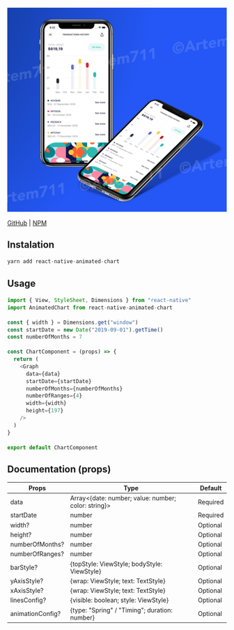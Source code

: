 ![Alt text](Assets/image.png?raw=true)

[GitHub](https://github.com/Artem711/react-native-animated-chart) |
[NPM](https://www.npmjs.com/package/react-native-animated-chart)

## Instalation

```javascript
yarn add react-native-animated-chart
```

## Usage

```javascript
import { View, StyleSheet, Dimensions } from "react-native"
import AnimatedChart from react-native-animated-chart

const { width } = Dimensions.get("window")
const startDate = new Date("2019-09-01").getTime()
const numberOfMonths = 7

const ChartComponent = (props) => {
  return (
    <Graph
      data={data}
      startDate={startDate}
      numberOfMonths={numberOfMonths}
      numberOfRanges={4}
      width={width}
      height={197}
    />
  )
}

export default ChartComponent
```

## Documentation (props)

| Props            | Type                                                | Default  |
| ---------------- | --------------------------------------------------- | -------- |
| data             | Array<{date: number; value: number; color: string}> | Required |
| startDate        | number                                              | Required |
| width?           | number                                              | Optional |
| height?          | number                                              | Optional |
| numberOfMonths?  | number                                              | Optional |
| numberOfRanges?  | number                                              | Optional |
| barStyle?        | {topStyle: ViewStyle; bodyStyle: ViewStyle}         | Optional |
| yAxisStyle?      | {wrap: ViewStyle; text: TextStyle}                  | Optional |
| xAxisStyle?      | {wrap: ViewStyle; text: TextStyle}                  | Optional |
| linesConfig?     | {visible: boolean; style: ViewStyle}                | Optional |
| animationConfig? | {type: "Spring" / "Timing"; duration: number}       | Optional |
